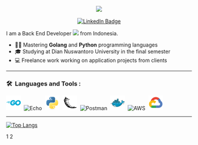 
<p align="center"><img src="https://media.giphy.com/media/RbDKaczqWovIugyJmW/giphy.gif" width="100"/></p>
<p align="center">
<a href="https://www.linkedin.com/in/widho-faisal/"><img src="https://img.shields.io/badge/LinkedIn-blue?style=for-the-badge&logo=linkedin&logoColor=white" alt="LinkedIn Badge"></a>

I am a Back End Developer <img src="https://media.giphy.com/media/WUlplcMpOCEmTGBtBW/giphy.gif" width="30"> from Indonesia.

- 👨‍💻 Mastering <b>Golang</b> and <b>Python</b> programming languages
- 🎓 Studying at Dian Nuswantoro University in the final semester
- 💻 Freelance work working on application projects from clients

---

### 🛠 &nbsp;Languages and Tools :
  
  <p>
    <img src="https://github.com/devicons/devicon/blob/master/icons/go/go-original-wordmark.svg" title="Golang" alt="Golang" width="40" height="40"/>&nbsp;
    <img src="https://lh3.googleusercontent.com/drive-viewer/AFGJ81rT6vpTv2odbM39XndaMToIfno56YFTCi61BX17v9ZoA3cwgYnEPcRMwU11m_CQ6a3cOftixGogQBy2GtFkRBAioOvmSQ=s2560" title="Echo" alt="Echo" width="40" height="40"/>&nbsp;
    <img src="https://github.com/devicons/devicon/blob/master/icons/python/python-original.svg" title="Python" alt="Python" width="40" height="40"/>&nbsp;
    <img src="https://github.com/devicons/devicon/blob/master/icons/flask/flask-original.svg" title="Flask" alt="Flask" width="40" height="40"/>&nbsp;
    <img src="https://lh3.googleusercontent.com/drive-viewer/AFGJ81pxed_NJAhA8FbAJ4ScrIPFioNyHCk1K0B3Uvsf1EP82dYtrb2rpweLuEOnTu6rI1COE1wVgLMSrJkPUVUgBG3fVSUFkw=s2560" title="Postman" alt="Postman" width="40" height="40"/>&nbsp;
    <img src="https://github.com/devicons/devicon/blob/master/icons/docker/docker-original.svg" title="Docker" alt="Docker" width="40" height="40"/>&nbsp;
    <img src="https://lh3.googleusercontent.com/drive-viewer/AFGJ81rgmIn0DEcMis_Eq0MvUBHm0D0l75S18bXwN12ueTxJulzngDrUvB84_8XRbL3aJ167igoYXfvC4r-kLMOkGigoaMZ0fQ=s2560" title="AWS" alt="AWS" width="40" height="40"/>&nbsp;
    <img src="https://github.com/devicons/devicon/blob/master/icons/googlecloud/googlecloud-original.svg" title="GCP" alt="GCP" width="40" height="40"/>&nbsp;
  </p>
  
---

[![Top Langs](https://github-readme-stats.vercel.app/api/top-langs/?username=widhofaisal&layout=compact&show_icons=true&hide_border=true&theme=midnight-purple)](https://github.com/widhofaisal)

1
2
